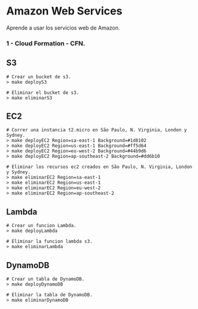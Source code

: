 # Amazon Web Services
Aprende a usar los servicios web de Amazon.

### 1 - Cloud Formation - CFN.
## S3
```
# Crear un bucket de s3.
> make deployS3

# Eliminar el bucket de s3.
> make eliminarS3
```

## EC2
```
# Correr una instancia t2.micro en São Paulo, N. Virginia, London y Sydney.
> make deployEC2 Region=sa-east-1 Background=#1d8102
> make deployEC2 Region=us-east-1 Background=#ff5d64
> make deployEC2 Region=eu-west-2 Background=#44b9d6
> make deployEC2 Region=ap-southeast-2 Background=#dd6b10

# Eliminar los recursos ec2 creados en São Paulo, N. Virginia, London y Sydney.
> make eliminarEC2 Region=sa-east-1
> make eliminarEC2 Region=us-east-1
> make eliminarEC2 Region=eu-west-2
> make eliminarEC2 Region=ap-southeast-2
```

## Lambda
```
# Crear un funcion Lambda.
> make deployLambda

# Eliminar la funcion lambda s3.
> make eliminarLambda
```

## DynamoDB
```
# Crear un tabla de DynamoDB.
> make deployDynamoDB

# Eliminar la tabla de DynamoDB.
> make eliminarDynamoDB
```


